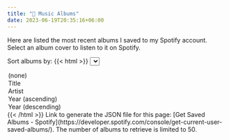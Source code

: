 ```yaml
---
title: "🎹 Music Albums"
date: 2023-06-19T20:35:16+06:00
---
```


Here are listed the most recent albums I saved to my Spotify account. Select an album cover to listen to it on Spotify.

Sort albums by:
{{< html >}}
<select onchange="sortAlbums(this.value);">

  <option>(none)</option>
  <option value="title">Title</option>
  <option value="artist">Artist</option>
  <option value="year-asc">Year (ascending)</option>
  <option value="year-desc">Year (descending)</option>
</select>

<div class="content">
  <!-- music albums script -->
  <script src="js/music-albums.js"></script>

  <div id="music-album-list" class="gallery">
    <!-- here goes the content generated by javascript -->
  </div>
</div>
{{< /html >}}
Link to generate the JSON file for this page:
[Get Saved Albums - Spotify](https://developer.spotify.com/console/get-current-user-saved-albums/). The number of albums to retrieve is limited to 50.

